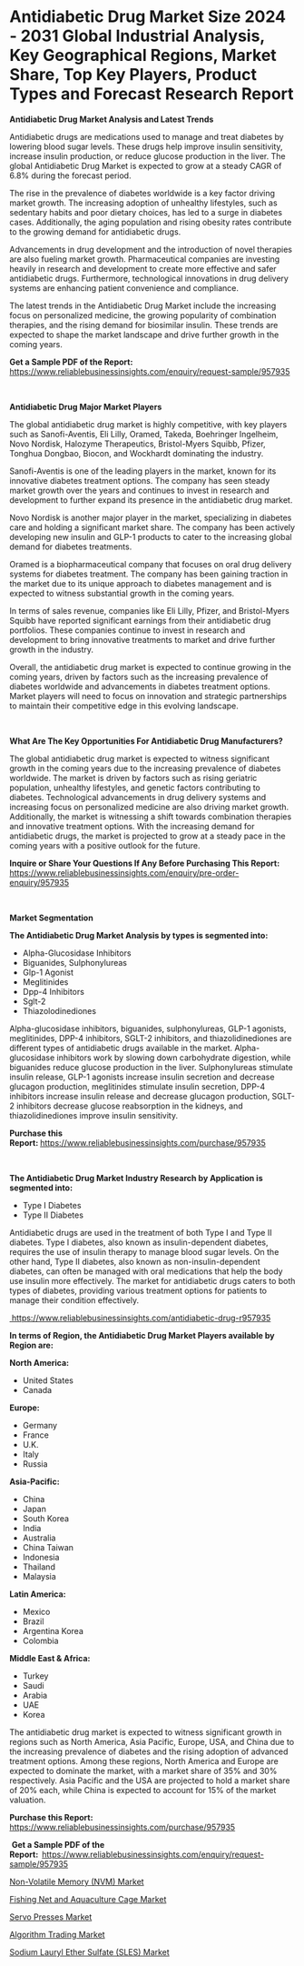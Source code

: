 <p><h1>Antidiabetic Drug Market Size 2024 - 2031 Global Industrial Analysis, Key Geographical Regions, Market Share, Top Key Players, Product Types and Forecast Research Report</h1></p><p><strong>Antidiabetic Drug Market Analysis and Latest Trends</strong></p>
<p><p>Antidiabetic drugs are medications used to manage and treat diabetes by lowering blood sugar levels. These drugs help improve insulin sensitivity, increase insulin production, or reduce glucose production in the liver. The global Antidiabetic Drug Market is expected to grow at a steady CAGR of 6.8% during the forecast period. </p><p>The rise in the prevalence of diabetes worldwide is a key factor driving market growth. The increasing adoption of unhealthy lifestyles, such as sedentary habits and poor dietary choices, has led to a surge in diabetes cases. Additionally, the aging population and rising obesity rates contribute to the growing demand for antidiabetic drugs. </p><p>Advancements in drug development and the introduction of novel therapies are also fueling market growth. Pharmaceutical companies are investing heavily in research and development to create more effective and safer antidiabetic drugs. Furthermore, technological innovations in drug delivery systems are enhancing patient convenience and compliance.</p><p>The latest trends in the Antidiabetic Drug Market include the increasing focus on personalized medicine, the growing popularity of combination therapies, and the rising demand for biosimilar insulin. These trends are expected to shape the market landscape and drive further growth in the coming years.</p></p>
<p><strong>Get a Sample PDF of the Report:&nbsp;</strong> <a href="https://www.reliablebusinessinsights.com/enquiry/request-sample/957935">https://www.reliablebusinessinsights.com/enquiry/request-sample/957935</a></p>
<p>&nbsp;</p>
<p><strong>Antidiabetic Drug Major Market Players</strong></p>
<p><p>The global antidiabetic drug market is highly competitive, with key players such as Sanofi-Aventis, Eli Lilly, Oramed, Takeda, Boehringer Ingelheim, Novo Nordisk, Halozyme Therapeutics, Bristol-Myers Squibb, Pfizer, Tonghua Dongbao, Biocon, and Wockhardt dominating the industry. </p><p>Sanofi-Aventis is one of the leading players in the market, known for its innovative diabetes treatment options. The company has seen steady market growth over the years and continues to invest in research and development to further expand its presence in the antidiabetic drug market.</p><p>Novo Nordisk is another major player in the market, specializing in diabetes care and holding a significant market share. The company has been actively developing new insulin and GLP-1 products to cater to the increasing global demand for diabetes treatments.</p><p>Oramed is a biopharmaceutical company that focuses on oral drug delivery systems for diabetes treatment. The company has been gaining traction in the market due to its unique approach to diabetes management and is expected to witness substantial growth in the coming years.</p><p>In terms of sales revenue, companies like Eli Lilly, Pfizer, and Bristol-Myers Squibb have reported significant earnings from their antidiabetic drug portfolios. These companies continue to invest in research and development to bring innovative treatments to market and drive further growth in the industry.</p><p>Overall, the antidiabetic drug market is expected to continue growing in the coming years, driven by factors such as the increasing prevalence of diabetes worldwide and advancements in diabetes treatment options. Market players will need to focus on innovation and strategic partnerships to maintain their competitive edge in this evolving landscape.</p></p>
<p>&nbsp;</p>
<p><strong>What Are The Key Opportunities For Antidiabetic Drug Manufacturers?</strong></p>
<p><p>The global antidiabetic drug market is expected to witness significant growth in the coming years due to the increasing prevalence of diabetes worldwide. The market is driven by factors such as rising geriatric population, unhealthy lifestyles, and genetic factors contributing to diabetes. Technological advancements in drug delivery systems and increasing focus on personalized medicine are also driving market growth. Additionally, the market is witnessing a shift towards combination therapies and innovative treatment options. With the increasing demand for antidiabetic drugs, the market is projected to grow at a steady pace in the coming years with a positive outlook for the future.</p></p>
<p><strong>Inquire or Share Your Questions If Any Before Purchasing This Report:</strong> <a href="https://www.reliablebusinessinsights.com/enquiry/pre-order-enquiry/957935">https://www.reliablebusinessinsights.com/enquiry/pre-order-enquiry/957935</a></p>
<p>&nbsp;</p>
<p><strong>Market Segmentation</strong></p>
<p><strong>The Antidiabetic Drug Market Analysis by types is segmented into:</strong></p>
<p><ul><li>Alpha-Glucosidase Inhibitors</li><li>Biguanides, Sulphonylureas</li><li>Glp-1 Agonist</li><li>Meglitinides</li><li>Dpp-4 Inhibitors</li><li>Sglt-2</li><li>Thiazolodinediones</li></ul></p>
<p><p>Alpha-glucosidase inhibitors, biguanides, sulphonylureas, GLP-1 agonists, meglitinides, DPP-4 inhibitors, SGLT-2 inhibitors, and thiazolidinediones are different types of antidiabetic drugs available in the market. Alpha-glucosidase inhibitors work by slowing down carbohydrate digestion, while biguanides reduce glucose production in the liver. Sulphonylureas stimulate insulin release, GLP-1 agonists increase insulin secretion and decrease glucagon production, meglitinides stimulate insulin secretion, DPP-4 inhibitors increase insulin release and decrease glucagon production, SGLT-2 inhibitors decrease glucose reabsorption in the kidneys, and thiazolidinediones improve insulin sensitivity.</p></p>
<p><strong>Purchase this Report:&nbsp;</strong><a href="https://www.reliablebusinessinsights.com/purchase/957935">https://www.reliablebusinessinsights.com/purchase/957935</a></p>
<p>&nbsp;</p>
<p><strong>The Antidiabetic Drug Market Industry Research by Application is segmented into:</strong></p>
<p><ul><li>Type I Diabetes</li><li>Type II Diabetes</li></ul></p>
<p><p>Antidiabetic drugs are used in the treatment of both Type I and Type II diabetes. Type I diabetes, also known as insulin-dependent diabetes, requires the use of insulin therapy to manage blood sugar levels. On the other hand, Type II diabetes, also known as non-insulin-dependent diabetes, can often be managed with oral medications that help the body use insulin more effectively. The market for antidiabetic drugs caters to both types of diabetes, providing various treatment options for patients to manage their condition effectively.</p></p>
<p><a href="https://www.reliablebusinessinsights.com/antidiabetic-drug-r957935">&nbsp;https://www.reliablebusinessinsights.com/antidiabetic-drug-r957935</a></p>
<p><strong>In terms of Region, the Antidiabetic Drug Market Players available by Region are:</strong></p>
<p>
    <p> <strong> North America: </strong>
        <ul>
            <li>United States</li>
            <li>Canada</li>
        </ul>
        </p> 
    <p> <strong> Europe: </strong>
        <ul>
            <li>Germany</li>
            <li>France</li>
            <li>U.K.</li>
            <li>Italy</li>
            <li>Russia</li>
        </ul>
        </p> 
    <p> <strong> Asia-Pacific: </strong>
        <ul>
            <li>China</li>
            <li>Japan</li>
            <li>South Korea</li>
            <li>India</li>
            <li>Australia</li>
            <li>China Taiwan</li>
            <li>Indonesia</li>
            <li>Thailand</li>
            <li>Malaysia</li>
        </ul>
        </p> 
    <p> <strong> Latin America: </strong>
        <ul>
            <li>Mexico</li>
            <li>Brazil</li>
            <li>Argentina Korea</li>
            <li>Colombia</li>
        </ul>
        </p> 
    <p> <strong> Middle East & Africa: </strong>
        <ul>
            <li>Turkey</li>
            <li>Saudi</li>
            <li>Arabia</li>
            <li>UAE</li>
            <li>Korea</li>
        </ul>
    </p>
    </p>
<p><p>The antidiabetic drug market is expected to witness significant growth in regions such as North America, Asia Pacific, Europe, USA, and China due to the increasing prevalence of diabetes and the rising adoption of advanced treatment options. Among these regions, North America and Europe are expected to dominate the market, with a market share of 35% and 30% respectively. Asia Pacific and the USA are projected to hold a market share of 20% each, while China is expected to account for 15% of the market valuation.</p></p>
<p><strong>Purchase this Report: </strong><a href="https://www.reliablebusinessinsights.com/purchase/957935">https://www.reliablebusinessinsights.com/purchase/957935</a></p>
<p>&nbsp;<strong>Get a Sample PDF of the Report:&nbsp;&nbsp;</strong><a href="https://www.reliablebusinessinsights.com/enquiry/request-sample/957935">https://www.reliablebusinessinsights.com/enquiry/request-sample/957935</a></p>
<p><strong></strong></p>
<p><p><a href="https://issuu.com/reportprime-2/docs/non-volatile-memory-nvm-market-size_4eeb9475bf80b7">Non-Volatile Memory (NVM) Market</a></p><p><a href="https://github.com/hrhzhypq19/Market-Research-Report-List-1/blob/main/fishing-net-and-aquaculture-cage-market.md">Fishing Net and Aquaculture Cage Market</a></p><p><a href="https://medium.com/@nathalelly87957/servo-presses-market-global-market-share-and-ranking-overall-sales-and-demand-forecast-2024-d60c7a7029c8">Servo Presses Market</a></p><p><a href="https://medium.com/@nathan.skinner8798456/algorithm-trading-industry-sector-new-technologies-and-market-impact-forecasted-for-period-from-0edc84d4b396">Algorithm Trading Market</a></p><p><a href="https://github.com/angelajermaine/Market-Research-Report-List-5/blob/main/sodium-lauryl-ether-sulfate-sles-market.md">Sodium Lauryl Ether Sulfate (SLES) Market</a></p></p>